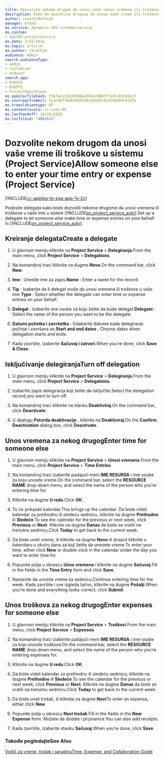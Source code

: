 ```yaml
---
title: Dozvolite nekome drugom da unosi vaše unose vremena ili troškova
description: Kako da dozvolite drugima da unose vaše vreme ili troškove u uslugu Project Service
author: revathiMuthiah
manager: kfend
ms.service: dynamics-365-customerservice
ms.custom:
- dyn365-projectservice
ms.date: 7/31/2018
ms.topic: article
ms.author: revathim
audience: Admin
search.audienceType:
- admin
- customizer
- enduser
search.app:
- D365CE
- D365PS
- ProjectOperations
ms.openlocfilehash: f56fae115b383d66a59cbcb08fffe95c83c83e17
ms.sourcegitcommit: 5c4c9bf3ba018562d6cb3443c01d550489c415fa
ms.translationtype: HT
ms.contentlocale: sr-Latn-RS
ms.lasthandoff: 10/16/2020
ms.locfileid: "4083553"
---
```

# <a name="allow-someone-else-to-enter-your-time-entry-or-expense-project-service"></a><span data-ttu-id="0059d-103">Dozvolite nekom drugom da unosi vaše vreme ili troškove u sistemu (Project Service)</span><span class="sxs-lookup"><span data-stu-id="0059d-103">Allow someone else to enter your time entry or expense (Project Service)</span></span>

[!INCLUDE[cc-applies-to-psa-app-1x-2x](../includes/cc-applies-to-psa-app-1x-2x.md)]

<span data-ttu-id="0059d-104">Podesite delegata kako biste dozvolili nekome drugome da unosi vremena ili troškove u vaše ime u sistem [!INCLUDE[pn_project_service_auto](../includes/pn-project-service-auto.md)].</span><span class="sxs-lookup"><span data-stu-id="0059d-104">Set up a delegate to let someone else make time or expense entries on your behalf in [!INCLUDE[pn_project_service_auto](../includes/pn-project-service-auto.md)].</span></span>  
  
## <a name="create-a-delegate"></a><span data-ttu-id="0059d-105">Kreiranje delegata</span><span class="sxs-lookup"><span data-stu-id="0059d-105">Create a delegate</span></span>  
  
1.  <span data-ttu-id="0059d-106">U glavnom meniju kliknite na **Project Service** > **Delegiranja**.</span><span class="sxs-lookup"><span data-stu-id="0059d-106">From the main menu, click **Project Service** > **Delegations**.</span></span>  
  
2.  <span data-ttu-id="0059d-107">Na komandnoj traci kliknite na dugme **Novo**.</span><span class="sxs-lookup"><span data-stu-id="0059d-107">On the command bar, click **New**.</span></span>  
  
3. <span data-ttu-id="0059d-108">**Ime** : Unesite ime za zapis.</span><span class="sxs-lookup"><span data-stu-id="0059d-108">**Name** : Enter a name for the record.</span></span>  
  
4. <span data-ttu-id="0059d-109">**Tip** : Izaberite da li delegat može da unosi vremena ili troškove u vaše ime.</span><span class="sxs-lookup"><span data-stu-id="0059d-109">**Type** : Select whether the delegate can enter time or expense entries on your behalf.</span></span>  
  
5. <span data-ttu-id="0059d-110">**Delegat** : Izaberite ime osobe za koju želite da bude delegat.</span><span class="sxs-lookup"><span data-stu-id="0059d-110">**Delegate** : Select the name of the person you want to be the delegate.</span></span>  
  
6. <span data-ttu-id="0059d-111">**Datumi početka i završetka** : Odaberite datume kada delegiranje počinje i završava se.</span><span class="sxs-lookup"><span data-stu-id="0059d-111">**Start and end dates** : Choose dates when delegation starts and ends.</span></span>  
  
7.  <span data-ttu-id="0059d-112">Kada završite, izaberite **Sačuvaj i zatvori**.</span><span class="sxs-lookup"><span data-stu-id="0059d-112">When you're done, click **Save & Close**.</span></span>  
  
## <a name="turn-off-delegation"></a><span data-ttu-id="0059d-113">Isključivanje delegiranja</span><span class="sxs-lookup"><span data-stu-id="0059d-113">Turn off delegation</span></span>  
  
1.  <span data-ttu-id="0059d-114">U glavnom meniju kliknite na **Project Service** > **Delegiranja**.</span><span class="sxs-lookup"><span data-stu-id="0059d-114">From the main menu, click **Project Service** > **Delegations**.</span></span>  
  
2.  <span data-ttu-id="0059d-115">Izaberite zapis delegiranja koji želite da isključite.</span><span class="sxs-lookup"><span data-stu-id="0059d-115">Select the delegation record you want to turn off.</span></span>  
  
3.  <span data-ttu-id="0059d-116">Na komandnoj traci kliknite na stavku **Deaktiviraj**.</span><span class="sxs-lookup"><span data-stu-id="0059d-116">On the command bar, click **Deactivate**.</span></span>  
  
4.  <span data-ttu-id="0059d-117">U dijalogu **Potvrda deaktivacije** , kliknite na **Deaktiviraj**.</span><span class="sxs-lookup"><span data-stu-id="0059d-117">On the **Confirm Deactivation** dialog box, click **Deactivate**.</span></span>  
  
## <a name="enter-time-for-someone-else"></a><span data-ttu-id="0059d-118">Unos vremena za nekog drugog</span><span class="sxs-lookup"><span data-stu-id="0059d-118">Enter time for someone else</span></span>  
  
1.  <span data-ttu-id="0059d-119">U glavnom meniju kliknite na **Project Service** > **Unosi vremena**.</span><span class="sxs-lookup"><span data-stu-id="0059d-119">From the main menu, click **Project Service** > **Time Entries**.</span></span>  
  
2.  <span data-ttu-id="0059d-120">Na komandnoj traci izaberite padajući meni **IME RESURSA** i ime osobe za koju unosite vreme.</span><span class="sxs-lookup"><span data-stu-id="0059d-120">On the command bar, select the **RESOURCE NAME** drop-down menu, and select the name of the person who you’re entering time for.</span></span>  
  
3.  <span data-ttu-id="0059d-121">Kliknite na dugme **U redu**.</span><span class="sxs-lookup"><span data-stu-id="0059d-121">Click **OK**.</span></span>  
  
4.  <span data-ttu-id="0059d-122">To će prikazati kalendar.</span><span class="sxs-lookup"><span data-stu-id="0059d-122">This brings up the calendar.</span></span> <span data-ttu-id="0059d-123">Da biste videli kalendar za prethodnu ili sledeću sedmicu, kliknite na dugme **Prethodno** ili **Sledeće**.</span><span class="sxs-lookup"><span data-stu-id="0059d-123">To see the calendar for the previous or next week, click **Previous** or **Next**.</span></span> <span data-ttu-id="0059d-124">Kliknite na dugme **Danas** da biste se vratili na trenutnu sedmicu.</span><span class="sxs-lookup"><span data-stu-id="0059d-124">Click **Today** to get back to the current week.</span></span>  
  
5.  <span data-ttu-id="0059d-125">Da biste uneli vreme, ili kliknite na dugme **Novo** ili dvaput kliknite u kalendaru u okviru dana za koji želite da unesete vreme.</span><span class="sxs-lookup"><span data-stu-id="0059d-125">To enter your time, either click **New** or double-click in the calendar under the day you want to enter time for.</span></span>  
  
6.  <span data-ttu-id="0059d-126">Popunite polja u obrascu **Unos vremena** i kliknite na dugme **Sačuvaj**.</span><span class="sxs-lookup"><span data-stu-id="0059d-126">Fill in the fields in the **Time Entry** form and click **Save**.</span></span>  
  
7.  <span data-ttu-id="0059d-127">Nastavite da unosite vreme za sedmicu.</span><span class="sxs-lookup"><span data-stu-id="0059d-127">Continue entering time for the week.</span></span> <span data-ttu-id="0059d-128">Kada završite i sve izgleda tačno, kliknite na dugme **Pošalji**.</span><span class="sxs-lookup"><span data-stu-id="0059d-128">When you’re done and everything looks correct, click **Submit**.</span></span>  
  
## <a name="enter-expenses-for-someone-else"></a><span data-ttu-id="0059d-129">Unos troškova za nekog drugog</span><span class="sxs-lookup"><span data-stu-id="0059d-129">Enter expenses for someone else</span></span>  
  
1.  <span data-ttu-id="0059d-130">U glavnom meniju kliknite na **Project Service** > **Troškovi**.</span><span class="sxs-lookup"><span data-stu-id="0059d-130">From the main menu, click **Project Service** > **Expenses**.</span></span>  
  
2.  <span data-ttu-id="0059d-131">Na komandnoj traci izaberite padajući meni **IME RESURSA** i ime osobe za koju unosite troškove.</span><span class="sxs-lookup"><span data-stu-id="0059d-131">On the command bar, select the **RESOURCE NAME** drop-down menu, and select the name of the person who you’re entering expenses for.</span></span>  
  
3.  <span data-ttu-id="0059d-132">Kliknite na dugme **U redu**.</span><span class="sxs-lookup"><span data-stu-id="0059d-132">Click **OK**.</span></span>  
  
4.  <span data-ttu-id="0059d-133">Da biste videli kalendar za prethodnu ili sledeću sedmicu, kliknite na dugme **Prethodno** ili **Sledeće**.</span><span class="sxs-lookup"><span data-stu-id="0059d-133">To see the calendar for the previous or next week, click **Previous** or **Next**.</span></span> <span data-ttu-id="0059d-134">Kliknite na dugme **Danas** da biste se vratili na trenutnu sedmicu.</span><span class="sxs-lookup"><span data-stu-id="0059d-134">Click **Today** to get back to the current week.</span></span>  
  
5.  <span data-ttu-id="0059d-135">Da biste uneli trošak, ili kliknite na dugme **Novi**</span><span class="sxs-lookup"><span data-stu-id="0059d-135">To enter an expense, either click **New**</span></span>  
  
6.  <span data-ttu-id="0059d-136">Popunite polja u obrascu **Novi trošak**.</span><span class="sxs-lookup"><span data-stu-id="0059d-136">Fill in the fields in the **New Expense** form.</span></span> <span data-ttu-id="0059d-137">Možete da dodate i priznanice.</span><span class="sxs-lookup"><span data-stu-id="0059d-137">You can also add receipts.</span></span>  
  
7.  <span data-ttu-id="0059d-138">Kada završite, izaberite stavku **Sačuvaj**.</span><span class="sxs-lookup"><span data-stu-id="0059d-138">When you’re done, click **Save**.</span></span>  
  
### <a name="see-also"></a><span data-ttu-id="0059d-139">Takođe pogledajte</span><span class="sxs-lookup"><span data-stu-id="0059d-139">See Also</span></span>  
 [<span data-ttu-id="0059d-140">Vodič za vreme, trošak i saradnju</span><span class="sxs-lookup"><span data-stu-id="0059d-140">Time, Expense, and Collaboration Guide</span></span>](../psa/time-expense-collaboration-guide.md)
